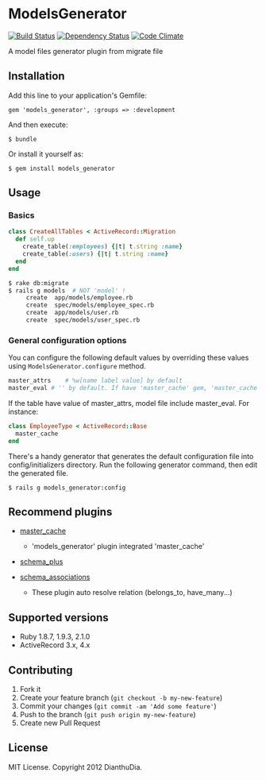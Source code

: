 # ModelsGenerator

[![Build Status](https://secure.travis-ci.org/DianthuDia/models_generator.png)](http://travis-ci.org/DianthuDia/models_generator)
[![Dependency Status](https://gemnasium.com/DianthuDia/models_generator.png)](https://gemnasium.com/DianthuDia/models_generator)
[![Code Climate](https://codeclimate.com/badge.png)](https://codeclimate.com/github/DianthuDia/models_generator)

A model files generator plugin from migrate file

## Installation

Add this line to your application's Gemfile:

    gem 'models_generator', :groups => :development

And then execute:

    $ bundle

Or install it yourself as:

    $ gem install models_generator

## Usage

### Basics

```ruby
class CreateAllTables < ActiveRecord::Migration
  def self.up
    create_table(:employees) {|t| t.string :name}
    create_table(:users) {|t| t.string :name}
  end
end
```

```bash
$ rake db:migrate
$ rails g models  # NOT 'model' ! 
     create  app/models/employee.rb
     create  spec/models/employee_spec.rb
     create  app/models/user.rb 
     create  spec/models/user_spec.rb
```

### General configuration options

You can configure the following default values by overriding these values using `ModelsGenerator.configure` method.

```ruby
master_attrs	# %w[name label value] by default
master_eval	# '' by default. If have 'master_cache' gem, 'master_cache'
```

If the table have value of master_attrs, model file include master_eval. For instance:

```ruby
class EmployeeType < ActiveRecord::Base
  master_cache
end
```

There's a handy generator that generates the default configuration file into config/initializers directory.
Run the following generator command, then edit the generated file.

`$ rails g models_generator:config`

## Recommend plugins
* [master_cache](https://rubygems.org/gems/master_cache)
	* 'models_generator' plugin integrated 'master_cache'

* [schema_plus](https://rubygems.org/gems/schema_plus)
* [schema_associations](https://rubygems.org/gems/schema_associations)
	* These plugin auto resolve relation (belongs_to, have_many...)

## Supported versions

* Ruby 1.8.7, 1.9.3, 2.1.0
* ActiveRecord 3.x, 4.x

## Contributing

1. Fork it
2. Create your feature branch (`git checkout -b my-new-feature`)
3. Commit your changes (`git commit -am 'Add some feature'`)
4. Push to the branch (`git push origin my-new-feature`)
5. Create new Pull Request

## License

MIT License. Copyright 2012 DianthuDia.

